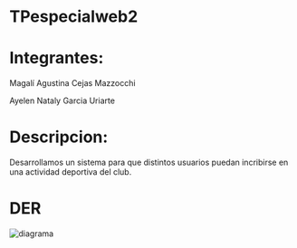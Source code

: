 # TPespecialweb2
# Integrantes:
Magalí Agustina Cejas Mazzocchi

Ayelen Nataly Garcia Uriarte

# Descripcion:
Desarrollamos un sistema para que distintos usuarios puedan incribirse en una actividad deportiva del club.
# DER
![diagrama](https://github.com/user-attachments/assets/c28f8db8-05fe-4baf-9e6c-0150bad9dd2e)


